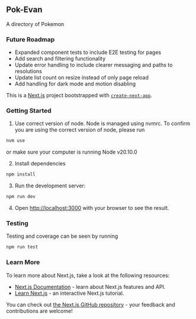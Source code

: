 ## Pok-Evan

A directory of Pokemon

### Future Roadmap

- Expanded component tests to include E2E testing for pages
- Add search and filtering functionality
- Update error handling to include clearer messaging and paths to resolutions
- Update list count on resize instead of only page reload
- Add handling for dark mode and motion disabling

This is a [Next.js](https://nextjs.org/) project bootstrapped with [`create-next-app`](https://github.com/vercel/next.js/tree/canary/packages/create-next-app).

### Getting Started

1. Use correct version of node.
   Node is managed using nvmrc. To confirm you are using the correct version of node, please run

```bash
nvm use
```

or make sure your computer is running Node v20.10.0

2. Install dependencies

```bash
npm install
```

3. Run the development server:

```bash
npm run dev
```

4. Open [http://localhost:3000](http://localhost:3000) with your browser to see the result.

### Testing

Testing and coverage can be seen by running

```bash
npm run test
```

### Learn More

To learn more about Next.js, take a look at the following resources:

- [Next.js Documentation](https://nextjs.org/docs) - learn about Next.js features and API.
- [Learn Next.js](https://nextjs.org/learn) - an interactive Next.js tutorial.

You can check out [the Next.js GitHub repository](https://github.com/vercel/next.js/) - your feedback and contributions are welcome!
